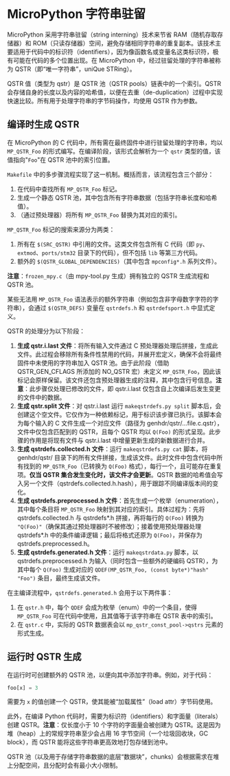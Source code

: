 # MicroPython 字符串驻留

MicroPython 采用字符串驻留（string interning）技术来节省 RAM（随机存取存储器）和 ROM（只读存储器）空间，避免存储相同字符串的重复副本。该技术主要适用于代码中的标识符（identifiers），因为像函数名或变量名这类标识符，极有可能在代码的多个位置出现。在 MicroPython 中，经过驻留处理的字符串被称为 QSTR（即“唯一字符串”，uniQue STRing）。

QSTR 值（类型为 qstr）是 QSTR 池（QSTR pools）链表中的一个索引。QSTR 会存储自身的长度以及内容的哈希值，以便在去重（de-duplication）过程中实现快速比较。所有用于处理字符串的字节码操作，均使用 QSTR 作为参数。

## 编译时生成 QSTR

在 MicroPython 的 C 代码中，所有需在最终固件中进行驻留处理的字符串，均以 `MP_QSTR_Foo` 的形式编写。在编译阶段，该形式会解析为一个 `qstr` 类型的值，该值指向"`Foo`"在 QSTR 池中的索引位置。

`Makefile` 中的多步骤流程实现了这一机制。概括而言，该流程包含三个部分：
1. 在代码中查找所有 `MP_QSTR_Foo` 标记。
2. 生成一个静态 QSTR 池，其中包含所有字符串数据（包括字符串长度和哈希值）。
3. （通过预处理器）将所有 `MP_QSTR_Foo` 替换为其对应的索引。

`MP_QSTR_Foo` 标记的搜索来源分为两类：
1. 所有在 `$(SRC_QSTR)` 中引用的文件。这类文件包含所有 C 代码（即 `py`、`extmod`、`ports/stm32` 目录下的代码），但不包括 `lib` 等第三方代码。
2. 额外的 `$(QSTR_GLOBAL_DEPENDENCIES)`（其中包含 `mpconfig*.h` 系列文件）。

**注意**：`frozen_mpy.c`（由 mpy-tool.py 生成）拥有独立的 QSTR 生成流程和 QSTR 池。

某些无法用 `MP_QSTR_Foo` 语法表示的额外字符串（例如包含非字母数字字符的字符串），会通过 `$(QSTR_DEFS)` 变量在 `qstrdefs.h` 和 `qstrdefsport.h` 中显式定义。

QSTR 的处理分为以下阶段：
1. **生成 qstr.i.last 文件**：将所有输入文件通过 C 预处理器处理后拼接，生成此文件。此过程会移除所有条件性禁用的代码，并展开宏定义，确保不会将最终固件中未使用的字符串加入 QSTR 池。由于此阶段（借助 QSTR_GEN_CFLAGS 所添加的 NO_QSTR 宏）未定义 `MP_QSTR_Foo`，因此该标记会原样保留。该文件还包含预处理器生成的注释，其中包含行号信息。**注意**：此步骤仅处理已修改的文件，即 qstr.i.last 仅包含自上次编译后发生变更的文件中的数据。
2. **生成 qstr.split 文件**：对 qstr.i.last 运行 `makeqstrdefs.py split` 脚本后，会创建这个空文件。它仅作为一种依赖标记，用于标识该步骤已执行。该脚本会为每个输入的 C 文件生成一个对应文件（路径为 genhdr/qstr/...file.c.qstr），文件中仅包含匹配到的 QSTR，且每个 QSTR 均以 `Q(Foo)` 的形式呈现。此步骤的作用是将现有文件与 qstr.i.last 中增量更新生成的新数据进行合并。
3. **生成 qstrdefs.collected.h 文件**：运行 `makeqstrdefs.py cat` 脚本，将 genhdr/qstr/ 目录下的所有文件拼接，生成该文件。此时文件中包含代码中所有找到的 `MP_QSTR_Foo`（已转换为 `Q(Foo)` 格式），每行一个，且可能存在重复项。**仅当 QSTR 集合发生变化时，该文件才会更新**。QSTR 数据的哈希值会写入另一个文件（qstrdefs.collected.h.hash），用于跟踪不同编译版本间的变化。
4. **生成 qstrdefs.preprocessed.h 文件**：首先生成一个枚举（enumeration），其中每个条目将 `MP_QSTR_Foo` 映射到其对应的索引。具体过程为：先将 qstrdefs.collected.h 与 qstrdefs*.h 拼接，再将每行的 `Q(Foo)` 转换为 `"Q(Foo)"`（确保其通过预处理器时不被修改）；接着使用预处理器处理 qstrdefs*.h 中的条件编译逻辑；最后将格式还原为 `Q(Foo)`，并保存为 qstrdefs.preprocessed.h。
5. **生成 qstrdefs.generated.h 文件**：运行 `makeqstrdata.py` 脚本，以 qstrdefs.preprocessed.h 为输入（同时包含一些额外的硬编码 QSTR），为其中每个 `Q(Foo)` 生成对应的 `QDEF(MP_QSTR_Foo, (const byte*)"hash" "Foo")` 条目，最终生成该文件。

在主编译流程中，`qstrdefs.generated.h` 会用于以下两件事：
1. 在 `qstr.h` 中，每个 `QDEF` 会成为枚举（enum）中的一个条目，使得 `MP_QSTR_Foo` 可在代码中使用，且其值等于该字符串在 QSTR 表中的索引。
2. 在 `qstr.c` 中，实际的 QSTR 数据表会以 `mp_qstr_const_pool->qstrs` 元素的形式生成。
 

## 运行时 QSTR 生成

在运行时可创建额外的 QSTR 池，以便向其中添加字符串。例如，对于代码：

```Python
foo[x] = 3
```

需要为 `x` 的值创建一个 QSTR，使其能被“加载属性”（load attr）字节码使用。

此外，在编译 Python 代码时，需要为标识符（identifiers）和字面量（literals）创建 QSTR。**注意**：仅长度小于 10 个字符的字面量会被创建为 QSTR。这是因为堆（heap）上的常规字符串至少会占用 16 字节空间（一个垃圾回收块，GC block），而 QSTR 能将这些字符串更高效地打包存储到池中。

QSTR 池（以及用于存储字符串数据的底层“数据块”，chunks）会根据需求在堆上分配空间，且分配时会有最小大小限制。
